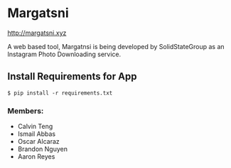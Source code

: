 # Margatsni

  http://margatsni.xyz

A web based tool, Margatnsi is being developed by SolidStateGroup as an Instagram Photo Downloading service.

## Install Requirements for App
	$ pip install -r requirements.txt	

### Members:
* Calvin Teng
* Ismail Abbas
* Oscar Alcaraz
* Brandon Nguyen
* Aaron Reyes
